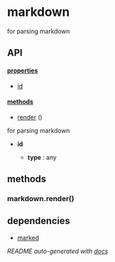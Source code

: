 # markdown


for parsing markdown



## API

#### [properties](#markdown-properties)

  - [id](#markdown-properties-id)


#### [methods](#markdown-methods)

  - [render](#markdown-methods-render) ()



for parsing markdown

- **id** 

  - **type** : any



<a name="markdown-methods"></a> 

## methods 

<a name="markdown-methods-render"></a> 

### markdown.render()





## dependencies 
- [marked](http://npmjs.org/package/marked)


*README auto-generated with [docs](https://github.com/bigcompany/resources/tree/master/docs)*